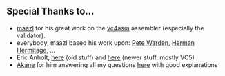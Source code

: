 ## Special Thanks to...

* [maazl](https://github.com/maazl/vc4asm) for his great work on the [vc4asm](https://github.com/maazl/vc4asm) assembler (especially the validator).
* everybody, maazl based his work upon: [Pete Warden](https://github.com/jetpacapp/), [Herman Hermitage](https://github.com/hermanhermitage/videocoreiv-qpu), ...
* Eric Anholt, [here](http://anholt.livejournal.com/) (old stuff) and [here](https://anholt.github.io/twivc4/) (newer stuff, mostly VC5)
* [Akane](https://www.raspberrypi.org/forums/memberlist.php?mode=viewprofile&u=110968) for him answering all my questions [here](https://www.raspberrypi.org/forums/viewtopic.php?f=67&t=169576) with good explanations